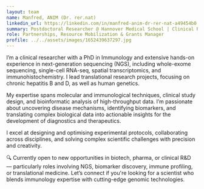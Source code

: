 ```yaml
---
layout: team
name: Manfred, ANIM (Dr. rer.nat)
linkedin_url: https://linkedin.com/in/manfred-anim-dr-rer-nat-a49454b0
summary: Postdoctoral Researcher @ Hannover Medical School | Clinical Research
role: Partnerships, Resource Mobilization & Grants Manager
profile: ../../assets/images/1652439637297.jpg
---
```


I’m a clinical researcher with a PhD in Immunology and extensive hands-on experience in next-generation sequencing (NGS), including whole-exome sequencing, single-cell RNA-seq, spatial transcriptomics, and immunohistochemistry. I lead translational research projects, focusing on chronic hepatitis B and D, as well as human genetics.

My expertise spans molecular and immunological techniques, clinical study design, and bioinformatic analysis of high-throughput data. I’m passionate about uncovering disease mechanisms, identifying biomarkers, and translating complex biological data into actionable insights for the development of diagnostics and therapeutics.

I excel at designing and optimising experimental protocols, collaborating across disciplines, and solving complex scientific challenges with precision and creativity.

🔍 Currently open to new opportunities in biotech, pharma, or clinical R&D — particularly roles involving NGS, biomarker discovery, immune profiling, or translational medicine. Let’s connect if you're looking for a scientist who blends immunology expertise with cutting-edge genomic technologies.
